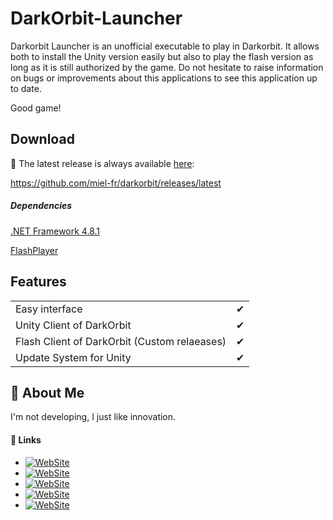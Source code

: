 
# DarkOrbit-Launcher

Darkorbit Launcher is an unofficial executable to play in Darkorbit.
It allows both to install the Unity version easily but also to play the flash version as long as it is still authorized by the game.
Do not hesitate to raise information on bugs or improvements about this applications to see this application up to date.

Good game!

## Download

🔽 The latest release is always available [here](https://github.com/miel-fr/darkorbit/releases/download/darkorbit-client/darkorbit-launcher.exe):

https://github.com/miel-fr/darkorbit/releases/latest

##### Dependencies
[.NET Framework 4.8.1](https://download.microsoft.com/download/4/b/2/cd00d4ed-ebdd-49ee-8a33-eabc3d1030e3/NDP481-Web.exe)

[FlashPlayer](https://cdn.cleanflash.org/CleanFlash_34.0.0.325_Installer.exe)


## Features
|  |  |
| - | - |
| Easy interface | ✔ 
| Unity Client of DarkOrbit | ✔
| Flash Client of DarkOrbit (Custom relaeases) | ✔
| Update System for Unity | ✔


## 🚀 About Me
I'm not developing, I just like innovation.



#### 🔗 Links

- [![WebSite](https://img.shields.io/badge/website-1DA1F?style=for-the-badge&logo=site&logoColor=white)](https://www.darkorbit-status.com)
- [![WebSite](https://img.shields.io/badge/youtube-FF0033?style=for-the-badge&logo=youtube&logoColor=white)](https://www.youtube.com/@Miel_France)
- [![WebSite](https://img.shields.io/badge/twitch-964FFF?style=for-the-badge&logo=twitch&logoColor=white)](https://www.twitch.tv/miel_fr)
- [![WebSite](https://img.shields.io/badge/tiktok-000000?style=for-the-badge&logo=tiktok&logoColor=white)](https://www.tiktok.com/@miel_france)
- [![WebSite](https://img.shields.io/badge/steam-07193E?style=for-the-badge&logo=steam&logoColor=white)](https://steamcommunity.com/profiles/76561198205131908)
